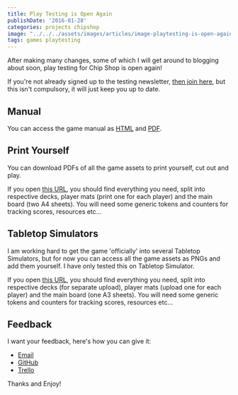```yaml
---
title: Play Testing is Open Again
publishDate: '2016-01-28'
categories: projects chipshop
image: "../../../assets/images/articles/image-playtesting-is-open-again.jpg"
tags: games playtesting
---
```


After making many changes, some of which I will get around to blogging about soon, play testing for Chip Shop is open again!

If you're not already signed up to the testing newsletter, [then join here](https://gregariousmammal.us10.list-manage.com/subscribe?u=a177a7811dd28fcd87829f78f&id=13bd96907c), but this isn't compulsory, it will just keep you up to date.

## Manual
You can access the game manual as [HTML](https://chipshopgame.com/manual/) and [PDF](https://chipshopgame.com/pod/Individual%20pdfs/manual/manual.pdf).

## Print Yourself
You can download PDFs of all the game assets to print yourself, cut out and play.

If you open [this URL](https://chipshopgame.com/pod/), you should find everything you need, split into respective decks, player mats (print one for each player) and the main board (two A4 sheets). You will need some generic tokens and counters for tracking scores, resources etc...

## Tabletop Simulators
I am working hard to get the game 'officially' into several Tabletop Simulators, but for now you can access all the game assets as PNGs and add them yourself. I have only tested this on Tabletop Simulator.

If you open [this URL](https://chipshopgame.com/simulators/tabletop_simulator/), you should find everything you need, split into respective decks (for separate upload), player mats (upload one for each player) and the main board (one A3 sheets). You will need some generic tokens and counters for tracking scores, resources etc...

## Feedback
I want your feedback, here's how you can give it:

- [Email](email:info@gregariousmammal.com)
- [GitHub](https://github.com/GregariousMammal/Chip-Shop/issues/new)
- [Trello](https://trello.com/b/uqiDfGmP/chip-shop-board-game)

Thanks and Enjoy!
